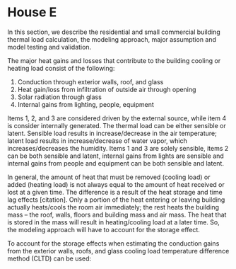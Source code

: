 # House E

  In this section, we describe the residential and small commercial building
  thermal load calculation, the modeling approach, major assumption and model
  testing and validation.

The major heat gains and losses that contribute to the building cooling or heating load consist of the following:

1. Conduction through exterior walls, roof, and glass
2. Heat gain/loss from infiltration of outside air through opening
3. Solar radiation through glass
4. Internal gains from lighting, people, equipment

Items 1, 2, and 3 are considered driven by the external source, while item 4 is consider internally generated. The thermal load can be either sensible or latent. Sensible load results in increase/decrease in the air temperature; latent load results in increase/decrease of water vapor, which increases/decreases the humidity. Items 1 and 3 are solely sensible, items 2 can be both sensible and latent, internal gains from lights are sensible and internal gains from people and equipment can be both sensible and latent.

In general, the amount of heat that must be removed (cooling load) or added (heating load) is not always equal to the amount of heat received or lost at a given time. The difference is a result of the heat storage and time lag effects \[citation]. Only a portion of the heat entering or leaving building actually heats/cools the room air immediately; the rest heats the building mass – the roof, walls, floors and building mass and air mass. The heat that is stored in the mass will result in heating/cooling load at a later time. So, the modeling approach will have to account for the storage effect.

To account for the storage effects when estimating the conduction gains from the exterior walls, roofs, and glass cooling load temperature difference method (CLTD) can be used:
